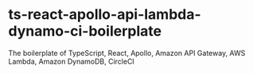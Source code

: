 # ts-react-apollo-api-lambda-dynamo-ci-boilerplate
The boilerplate of TypeScript, React, Apollo, Amazon API Gateway, AWS Lambda, Amazon DynamoDB, CircleCI
